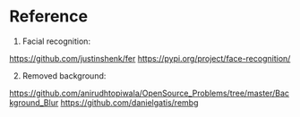 # Reference

1) Facial recognition:

https://github.com/justinshenk/fer
https://pypi.org/project/face-recognition/

2) Removed background:

https://github.com/anirudhtopiwala/OpenSource_Problems/tree/master/Background_Blur
https://github.com/danielgatis/rembg


